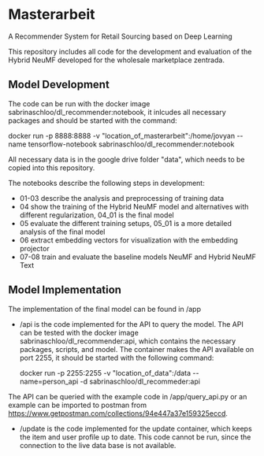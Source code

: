 # Masterarbeit
A Recommender System for Retail Sourcing based on Deep Learning

This repository includes all code for the development and evaluation of the Hybrid NeuMF developed for the wholesale marketplace zentrada.

## Model Development
The code can be run with the docker image sabrinaschloo/dl_recommender:notebook, it inlcudes all necessary packages and should be started with the command:

  docker run -p 8888:8888 -v "location_of_masterarbeit":/home/jovyan --name tensorflow-notebook sabrinaschloo/dl_recommender:notebook

All necessary data is in the google drive folder "data", which needs to be copied into this repository.

The notebooks describe the following steps in development:
- 01-03 describe the analysis and preprocessing of training data 
- 04 show the training of the Hybrid NeuMF model and alternatives with different regularization, 04_01 is the final model
- 05 evaluate the different training setups, 05_01 is a more detailed analysis of the final model
- 06 extract embedding vectors for visualization with the embedding projector
- 07-08 train and evaluate the baseline models NeuMF and Hybrid NeuMF Text

## Model Implementation
The implementation of the final model can be found in /app
- /api is the code implemented for the API to query the model. The API can be tested with the docker image sabrinaschloo/dl_recommender:api, which contains the necessary packages, scripts, and model. The container makes the API available on port 2255, it should be started with the following command:
  
  docker run -p 2255:2255 -v "location_of_data":/data --name=person_api -d sabrinaschloo/dl_recommeder:api
  
The API can be queried with the example code in /app/query_api.py or an example can be imported to postman from  https://www.getpostman.com/collections/94e447a37e159325eccd. 
 
- /update is the code implemented for the update container, which keeps the item and user profile up to date. This code cannot be run, since the connection to the live data base is not available. 
